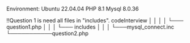 Environment:
Ubuntu 22.04.04
PHP 8.1
Mysql 8.0.36

!!Question 1 is need all files in "includes".
codeInterview
│   │   │   │   └─── question1.php
│   │   │   └─── includes
│   │   │       └───mysql_connect.inc
└───────────question2.php
